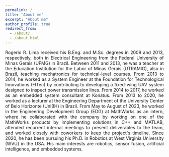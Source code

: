 ```yaml
---
permalink: /
title: "About me"
excerpt: "About me"
author_profile: true
redirect_from: 
  - /about/
  - /about.html
---
```

<p align="justify">
Rogerio R. Lima received his B.Eng. and M.Sc. degrees in 2009 and 2013, respectively, both in Electrical Engineering from the Federal University of Minas Gerais (UFMG) in Brazil. Between 2011 and 2013, he was a teacher at the Education Institution for the Labor of Minas Gerais (UTRAMIG), also in Brazil, teaching mechatronics for technical-level courses. From 2013 to 2014, he worked as a System Engineer at the Foundation for Technological Innovations (FITec) by contributing to developing a fixed-wing UAV system designed to inspect power transmission lines. From 2014 to 2017, he worked as an embedded system consultant at Konatus. From 2013 to 2020, he worked as a lecturer at the Engineering Department of the University Center of Belo Horizonte (UniBH) in Brazil. From May to August of 2023, he worked in the Engineering Development Group (EDG) at MathWorks as an intern, where he collaborated with the company by working on one of the MathWorks products by implementing solutions in C++ and MATLAB, attended recurrent internal meetings to present deliverables to the team, and worked closely with coworkers to keep the project's timeline. Since 2020, he has been pursuing his Ph.D. in Robotics at West Virginia University (WVU) in the USA. His main interests are robotics, sensor fusion, artificial intelligence, and embedded systems.
</p>
